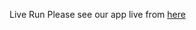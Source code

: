 Live Run
Please see our app live from [here](https://drive.google.com/file/d/185K2QMUBwyfw6sg_-enykjbnKjVjWOrD/view)
